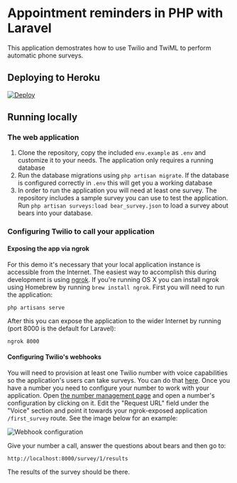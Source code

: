 # Appointment reminders in PHP with Laravel

This application demostrates how to use Twilio and TwiML to perform
automatic phone surveys.

## Deploying to Heroku

[![Deploy](https://www.herokucdn.com/deploy/button.png)](https://heroku.com/deploy)

## Running locally

### The web application

1. Clone the repository, copy the included `env.example` as `.env` and
   customize it to your needs. The application only requires a running database
2. Run the database migrations using `php artisan migrate`. If the
   database is configured correctly in `.env` this will get you a
   working database
3. In order to run the application you will need at least one
   survey. The repository includes a sample survey you can use to test
   the application. Run `php artisan surveys:load bear_survey.json` to
   load a survey about bears into your database.

### Configuring Twilio to call your application

#### Exposing the app via ngrok

For this demo it's necessary that your local application instance is
accessible from the Internet. The easiest way to accomplish this
during development is using [ngrok](https://ngrok.com/). If you're
running OS X you can install ngrok using Homebrew by running `brew
install ngrok`. First you will need to run the application:

```
php artisans serve
```

After this you can expose the application to the wider Internet by
running (port 8000 is the default for Laravel):

```
ngrok 8000
```

#### Configuring Twilio's webhooks

You will need to provision at least one Twilio number with voice
capabilities so the application's users can take surveys. You can do
that
[here](https://www.twilio.com/user/account/phone-numbers/search). Once
you have a number you need to configure your number to work with your
application. Open
[the number management page](https://www.twilio.com/user/account/phone-numbers/incoming)
and open a number's configuration by clicking on it. Edit the "Request
URL" field under the "Voice" section and point it towards your
ngrok-exposed application `/first_survey` route. See the image below
for an example:

![Webhook configuration](https://raw.github.com/TwilioDevEd/automated-survey-laravel/master/webhook-conf.png)

Give your number a call, answer the questions about bears and then go to:

```
http://localhost:8000/survey/1/results
```

The results of the survey should be there.
